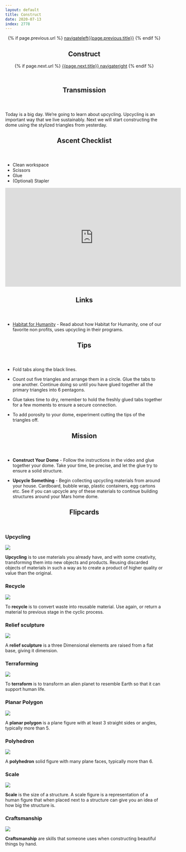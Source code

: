 ```yaml
---
layout: default
title: Construct
date: 2020-07-13
index: 2778
---
```


<article id="Class">
        <header>
                {% if page.previous.url %}
                        <a class="prev" href="{{page.previous.url}}"><span class="icon">navigateleft</span>{{page.previous.title}}</a>
                {% endif %}
                <h1>Construct</h1>
                {% if page.next.url %}
                        <a class="next" href="{{page.next.url}}">{{page.next.title}} <span class="icon">navigateright</span></a>
                {% endif %}
        </header>
        <section class="class-transmission">
                <header>
                        <h2>Transmission</h2>
                </header>
                <p>Today is a big day. We’re going to learn about upcycling. Upcycling is an important way that we live sustainably. Next we will start constructing the dome using the stylized triangles from yesterday.</p>
        </section>
        <section class="class-ascent_checklist">
                <header>
                        <h2>Ascent Checklist</h2>
                </header>
                <ul>
                        <li data-icon="✨">Clean workspace</li>
                        <li data-icon="✂️">Scissors</li>
                        <li data-icon="📎">Glue</li>
                        <li data-icon="➕">(Optional) Stapler</li>
                </ul>
        </section>
        <section class="video">
                <iframe width="560" height="315" src="https://www.youtube.com/embed/_uQ8w-WXPQs" frameborder="0" allow="accelerometer; autoplay; encrypted-media; gyroscope; picture-in-picture" allowfullscreen></iframe>
        </section>
        <section class="class-links">
                <header>
                        <h2>Links</h2>
                </header>
                <ul>
                        <li data-icon="🌎"><a href="https://www.habitat.org/stories/what-is-upcycling " target="_blank">Habitat for Humanity</a> - Read about how Habitat for Humanity, one of our favorite non profits, uses upcycling in their programs.</li>
                </ul>
        </section>
        <section class="class-tips">
                <header>
                        <h2>Tips</h2>
                </header>
                <ul>
                        <li data-icon="📌">
                                <p>Fold tabs along the black lines.</p>
                        </li>
                        <li data-icon="📌">
                                <p>Count out five triangles and arrange them in a circle. Glue the tabs to one another. Continue doing so until you have glued together all the primary triangles into  6 pentagons.</p>
                        </li>
                        <li data-icon="📌">
                                <p>Glue takes time to dry, remember to hold the freshly glued tabs together for a few moments to ensure a secure connection.</p>
                        </li>
                        <li data-icon="📌">
                                <p>To add porosity to your dome, experiment cutting the tips of the triangles off.</p>
                        </li>
                </ul>
        </section><!-- end class-tips-->
        <section class="class-mission">
                <header>
                        <h2>Mission</h2>
                </header>
                <ul>
                        <li data-icon="📎🔺">
                                <p><strong>Construct Your Dome</strong> - Follow the instructions in the video and glue together your dome. Take your time, be precise, and let the glue try to ensure a solid structure. </p>
                        </li>
                        <li data-icon="📦">
                                <p><strong>Upcycle Something</strong> -  Begin collecting upcycling materials from around your house. Cardboard, bubble wrap, plastic containers, egg cartons etc. See if you can upcycle any of these materials to continue building structures around your Mars home dome.</p>
                        </li>
                </ul>
        </section><!-- end class-mission -->
         <section class="class-keywords">
                <header>
                        <h2>Flipcards</h2>
                </header>
                <div class="card">
                        <div class="card-front">
                                <h3>Upcycling</h3>
                                <div class="image-container">
                                        <img src="/img/light_sculpture/keywords/upcycling.jpg">
                                </div>
                        </div>
                        <div class="card-back">
                                <p><strong>Upcycling</strong> is to use materials you already have, and with some creativity, transforming them into new objects and products. Reusing discarded objects of materials in such a way as to create a product of higher quality or value than the original.</p>
                        </div>
                </div><!-- card -->
                <div class="card">
                        <div class="card-front">
                                <h3>Recycle</h3>
                                <div class="image-container">
                                        <img src="/img/light_sculpture/keywords/recycle.jpg">
                                </div>
                        </div>
                        <div class="card-back">
                                <p>To <strong>recycle</strong> is to convert waste into reusable material. Use again, or return a material to previous stage in the cyclic process.</p>
                        </div>
                </div><!-- card -->
                <div class="card">
                        <div class="card-front">
                                <h3>Relief sculpture</h3>
                                <div class="image-container">
                                        <img src="/img/light_sculpture/keywords/relief_sculpture.jpg">
                                </div>
                        </div>
                        <div class="card-back">
                                <p>A <strong>relief sculpture</strong> is a three Dimensional elements are raised from a flat base, giving it dimension.</p>
                        </div>
                </div><!-- card -->
                <div class="card">
                        <div class="card-front">
                                <h3>Terraforming</h3>
                                <div class="image-container">
                                        <img src="/img/light_sculpture/keywords/terraforming.jpg">
                                </div>
                        </div>
                        <div class="card-back">
                                <p>To <strong>terraform</strong> is to transform an alien planet to resemble Earth so that it can support human life.</p>
                        </div>
                </div><!-- card -->
                <div class="card">
                        <div class="card-front">
                                <h3>Planar Polygon</h3>
                                <div class="image-container">
                                        <img src="/img/light_sculpture/keywords/planar_polygon.jpg">
                                </div>
                        </div>
                        <div class="card-back">
                                <p>A <strong>planar polygon</strong> is a plane figure with  at least 3 straight sides or angles, typically more than 5.</p>
                        </div>
                </div><!-- card -->
                <div class="card">
                        <div class="card-front">
                                <h3>Polyhedron</h3>
                                <div class="image-container">
                                        <img src="/img/light_sculpture/keywords/polyhedron.jpg">
                                </div>
                        </div>
                        <div class="card-back">
                                <p>A <strong>polyhedron</strong> solid figure with many plane faces, typically more than 6.</p>
                        </div>
                </div><!-- card -->
                <div class="card">
                        <div class="card-front">
                                <h3>Scale</h3>
                                <div class="image-container">
                                        <img src="/img/light_sculpture/keywords/scale.jpg">
                                </div>
                        </div>
                        <div class="card-back">
                                <p><strong>Scale</strong> is the size of a structure. A scale figure is a representation of a human figure that when placed next to a structure can give you an idea of how big the structure is.</p>
                        </div>
                </div><!-- card -->
                <div class="card">
                        <div class="card-front">
                                <h3>Craftsmanship</h3>
                                <div class="image-container">
                                        <img src="/img/light_sculpture/keywords/craftsmanship.jpg">
                                </div>
                        </div>
                        <div class="card-back">
                                <p><strong>Craftsmanship</strong> are skills that someone uses when constructing beautiful things by hand.</p>
                        </div>
                </div><!-- card -->
        </section><!-- end class-keywords -->
</article>